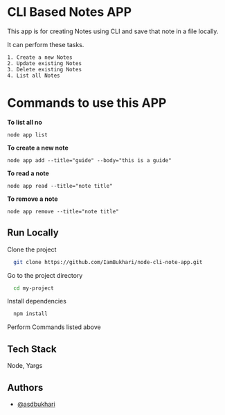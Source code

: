 # CLI Based Notes APP

This app is for creating Notes using CLI and save that note in a file locally.

It can perform these tasks.

    1. Create a new Notes
    2. Update existing Notes
    3. Delete existing Notes
    4. List all Notes

# Commands to use this APP

**To list all no**

    node app list

**To create a new note**

    node app add --title="guide" --body="this is a guide"

**To read a note**

    node app read --title="note title"

**To remove a note**

    node app remove --title="note title"

## Run Locally

Clone the project

```bash
  git clone https://github.com/IamBukhari/node-cli-note-app.git
```

Go to the project directory

```bash
  cd my-project
```

Install dependencies

```bash
  npm install
```

Perform Commands listed above

## Tech Stack

Node, Yargs

## Authors

- [@asdbukhari](https://github.com/asdbukhari)

